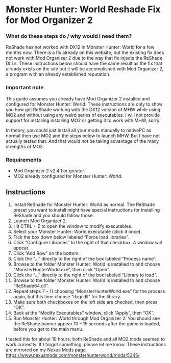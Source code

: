 # Monster Hunter: World Reshade Fix for Mod Organizer 2

### What do these steps do / why would I need them?
ReShade has not worked with DX12 in Monster Hunter: World for a few months now. There is a fix already on this website, but the existing fix does not work with Mod Organizer 2 due to the way that fix injects the ReShade DLLs. These instructions below should have the same result as the fix that already exists on the site but it will be accomplished with Mod Organizer 2, a program with an already established reputation.

### Important note
This guide assumes you already have Mod Organizer 2 installed and configured for Monster Hunter: World. These instructions are only to show you how get ReShade working with the DX12 version of MHW while using MO2 and without using any weird series of executables. I will not provide support for installing installing MO2 or getting it to work with MHW, sorry.

In theory, you could just install all your mods manually to nativePC as normal then use MO2 and the steps below to launch MHW. But I have not actually tested that. And that would not be taking advantage of the many strengths of MO2.

### Requirements
  * Mod Organizer 2 v2.4.1 or greater.
  * MO2 already configured for Monster Hunter: World.



## Instructions
1.	Install ReShade for Monster Hunter: World as normal. The ReShade preset you want to install might have special instructions for installing ReShade and you should follow those.
2.	Launch Mod Organizer 2.
3.	Hit CTRL + E to open the window to modify executables.
4.	Select your Monster Hunter: World executable (click it once).
5.	Tick the box down below labeled “Force load libraries”.
6.	Click “Configure Libraries” to the right of that checkbox. A window will appear.
7.	Click “Add Row” on the bottom.
8.	Click the “…” directly to the right of the box labeled “Process name”.
9.	Browse to the folder Monster Hunter: World is installed to and choose “MonsterHunterWorld.exe”, then click “Open”.
10.	Click the “…” directly to the right of the box labeled “Library to load”.
11.	Browse to the folder Monster Hunter: World is installed to and choose “ReShade64.dll”.
12.	Repeat steps 7 – 11 choosing “MonsterHunterWorld.exe” for the process again, but this time choose “dxgi.dll” for the library.
13.	Make sure both checkboxes on the left side are checked, then press “OK”. 
14.	Back at the “Modify Executables” window, click “Apply”, then “OK”.
15.	Run Monster Hunter: World through Mod Organizer 2. You should see the ReShade banner appear 10 – 15 seconds after the game is loaded, before you get to the main menu.



I tested this for about 10 hours; both ReShade and all MO2 mods seemed to work correctly. If I forgot something, please let me know.
These instructions are mirrored on my Nexus Mods page, https://www.nexusmods.com/monsterhunterworld/mods/5345/
